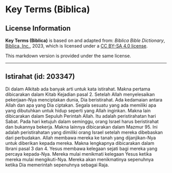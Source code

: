 # Key Terms (Biblica)

## License Information

**Key Terms (Biblica)** is based on and adapted from: _Biblica Bible Dictionary_, [Biblica, Inc.](https://www.biblica.com/), 2023, which is licensed under a [CC BY-SA 4.0 license](https://creativecommons.org/licenses/by-sa/4.0/legalcode.en).

This markdown version is provided under the same license.



--------------------------------

## Istirahat (id: 203347)

Di dalam Alkitab ada banyak arti untuk kata istirahat. Makna pertama dibicarakan dalam Kitab Kejadian pasal 2\. Setelah Allah menyelesaikan pekerjaan\-Nya menciptakan dunia, Dia beristirahat. Ada kedamaian antara Allah dan apa yang Dia ciptakan. Segala sesuatu yang ada memiliki apa yang dibutuhkan untuk hidup seperti yang Allah inginkan. Makna lain dibicarakan dalam Sepuluh Perintah Allah. Itu adalah peristirahatan hari Sabat. Pada hari ketujuh dalam seminggu, orang Israel harus beristirahat dan bukannya bekerja. Makna lainnya dibicarakan dalam Mazmur 95\. Ini adalah peristirahatan yang dimiliki orang Israel setelah mereka dibebaskan dari perbudakan. Allah membawa mereka ke tanah yang dijanjikan\-Nya untuk diberikan kepada mereka. Makna lengkapnya dibicarakan dalam Ibrani pasal 3 dan 4\. Yesus membawa kelegaan sejati bagi mereka yang percaya kepada\-Nya. Mereka mulai menikmati kelegaan Yesus ketika mereka mulai mengikuti\-Nya. Mereka akan menikmatinya sepenuhnya ketika Dia memerintah sepenuhnya sebagai Raja.


